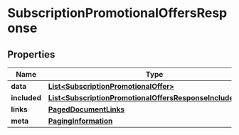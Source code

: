 

# SubscriptionPromotionalOffersResponse


## Properties

| Name | Type | Description | Notes |
|------------ | ------------- | ------------- | -------------|
|**data** | [**List&lt;SubscriptionPromotionalOffer&gt;**](SubscriptionPromotionalOffer.md) |  |  |
|**included** | [**List&lt;SubscriptionPromotionalOffersResponseIncludedInner&gt;**](SubscriptionPromotionalOffersResponseIncludedInner.md) |  |  [optional] |
|**links** | [**PagedDocumentLinks**](PagedDocumentLinks.md) |  |  |
|**meta** | [**PagingInformation**](PagingInformation.md) |  |  [optional] |



